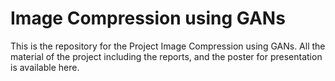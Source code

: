 # Image Compression using GANs
This is the repository for the Project Image Compression using GANs. 
All the material of the project including the reports, and the poster for presentation is available here.
